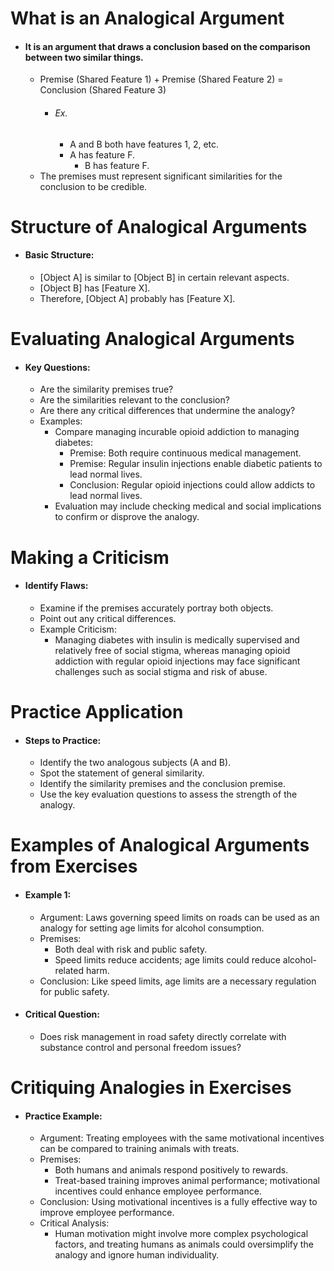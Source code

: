 # What is an Analogical Argument

- #### It is an argument that draws a conclusion based on the comparison between two similar things.
    
    - Premise (Shared Feature 1) + Premise (Shared Feature 2) = Conclusion (Shared Feature 3)
        - ###### Ex.
            - A and B both have features 1, 2, etc.
            - A has feature F.
                - B has feature F.
    - The premises must represent significant similarities for the conclusion to be credible.

# Structure of Analogical Arguments

- #### Basic Structure:
    
    - [Object A] is similar to [Object B] in certain relevant aspects.
    - [Object B] has [Feature X].
    - Therefore, [Object A] probably has [Feature X].

# Evaluating Analogical Arguments

- #### Key Questions:
    
    - Are the similarity premises true?
    - Are the similarities relevant to the conclusion?
    - Are there any critical differences that undermine the analogy?
    - Examples:
        - Compare managing incurable opioid addiction to managing diabetes:
            - Premise: Both require continuous medical management.
            - Premise: Regular insulin injections enable diabetic patients to lead normal lives.
            - Conclusion: Regular opioid injections could allow addicts to lead normal lives.
        - Evaluation may include checking medical and social implications to confirm or disprove the analogy.

# Making a Criticism

- #### Identify Flaws:
    
    - Examine if the premises accurately portray both objects.
    - Point out any critical differences.
    - Example Criticism:
        - Managing diabetes with insulin is medically supervised and relatively free of social stigma, whereas managing opioid addiction with regular opioid injections may face significant challenges such as social stigma and risk of abuse.

# Practice Application

- #### Steps to Practice:
    
    - Identify the two analogous subjects (A and B).
    - Spot the statement of general similarity.
    - Identify the similarity premises and the conclusion premise.
    - Use the key evaluation questions to assess the strength of the analogy.

# Examples of Analogical Arguments from Exercises

- #### Example 1:
    
    - Argument: Laws governing speed limits on roads can be used as an analogy for setting age limits for alcohol consumption.
    - Premises:
        - Both deal with risk and public safety.
        - Speed limits reduce accidents; age limits could reduce alcohol-related harm.
    - Conclusion: Like speed limits, age limits are a necessary regulation for public safety.
- #### Critical Question:
    
    - Does risk management in road safety directly correlate with substance control and personal freedom issues?

# Critiquing Analogies in Exercises

- #### Practice Example:
    
    - Argument: Treating employees with the same motivational incentives can be compared to training animals with treats.
    - Premises:
        - Both humans and animals respond positively to rewards.
        - Treat-based training improves animal performance; motivational incentives could enhance employee performance.
    - Conclusion: Using motivational incentives is a fully effective way to improve employee performance.
    - Critical Analysis:
        - Human motivation might involve more complex psychological factors, and treating humans as animals could oversimplify the analogy and ignore human individuality.